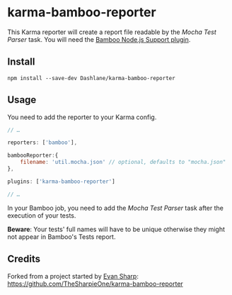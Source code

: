 karma-bamboo-reporter
=====================

This Karma reporter will create a report file readable by the *Mocha Test Parser* task. You will need the [Bamboo Node.js Support plugin](https://marketplace.atlassian.com/plugins/com.atlassian.bamboo.plugins.bamboo-nodejs-plugin).

Install
-------
`npm install --save-dev Dashlane/karma-bamboo-reporter`

Usage
-----

You need to add the reporter to your Karma config.

```js
// …

reporters: ['bamboo'],

bambooReporter:{
    filename: 'util.mocha.json' // optional, defaults to "mocha.json"
},

plugins: ['karma-bamboo-reporter']

// …
```

In your Bamboo job, you need to add the *Mocha Test Parser* task after the execution of your tests.

**Beware**: Your tests' full names will have to be unique otherwise they might not appear in Bamboo's Tests report.


Credits
-------

Forked from a project started by [Evan Sharp](https://github.com/TheSharpieOne): https://github.com/TheSharpieOne/karma-bamboo-reporter
